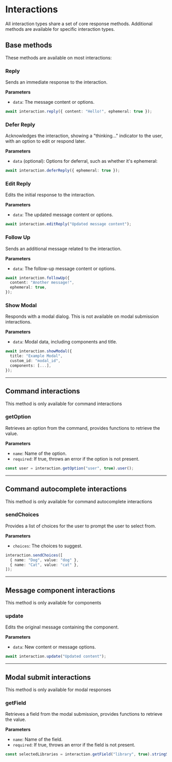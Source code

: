 # Interactions

All interaction types share a set of core response methods. Additional methods are available for specific interaction types.

## Base methods

These methods are available on most interactions:

### Reply

Sends an immediate response to the interaction.

**Parameters**

- `data`: The message content or options.

```ts
await interaction.reply({ content: "Hello!", ephemeral: true });
```

### Defer Reply

Acknowledges the interaction, showing a "thinking..." indicator to the user, with an option to edit or respond later.

**Parameters**

- `data` (optional): Options for deferral, such as whether it's ephemeral:

```ts
await interaction.deferReply({ ephemeral: true });
```

### Edit Reply

Edits the initial response to the interaction.

**Parameters**

- `data`: The updated message content or options.

```ts
await interaction.editReply("Updated message content");
```

### Follow Up

Sends an additional message related to the interaction.

**Parameters**

- `data`: The follow-up message content or options.

```ts
await interaction.followUp({
  content: "Another message!",
  ephemeral: true,
});
```

### Show Modal

Responds with a modal dialog. This is not available on modal submission interactions.

**Parameters**

- `data`: Modal data, including components and title.

```ts
await interaction.showModal({
  title: "Example Modal",
  custom_id: "modal_id",
  components: [...],
});
```

---

## Command interactions

This method is only available for command interactions

### getOption

Retrieves an option from the command, provides functions to retrieve the value.

**Parameters**

- `name`: Name of the option.
- `required`: If true, throws an error if the option is not present.

```ts
const user = interaction.getOption("user", true).user();
```

---

## Command autocomplete interactions

This method is only available for command autocomplete interactions

### sendChoices

Provides a list of choices for the user to prompt the user to select from.

**Parameters**

- `choices`: The choices to suggest.

```ts
interaction.sendChoices([
  { name: "Dog", value: "dog" },
  { name: "Cat", value: "cat" },
]);
```

---

## Message component interactions

This method is only available for components

### update

Edits the original message containing the component.

**Parameters**

- `data`: New content or message options.

```ts
await interaction.update("Updated content");
```

---

## Modal submit interactions

This method is only available for modal responses

### getField

Retrieves a field from the modal submission, provides functions to retrieve the value.

**Parameters**

- `name`: Name of the field.
- `required`: If true, throws an error if the field is not present.

```ts
const selectedLibraries = interaction.getField("library", true).stringSelect();
```
